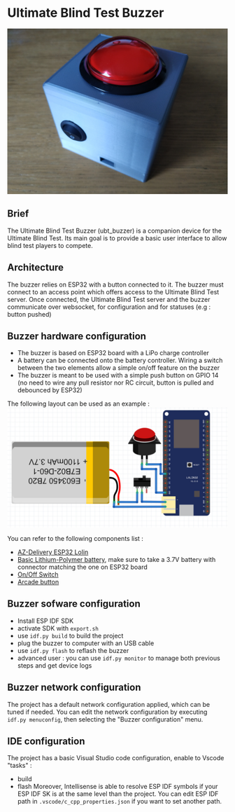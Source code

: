 # Ultimate Blind Test Buzzer

![button](images/buzzer.jpg)

## Brief
The Ultimate Blind Test Buzzer (ubt_buzzer) is a companion device for the Ultimate Blind Test. Its main goal
is to provide a basic user interface to allow blind test players to compete.

## Architecture
The buzzer relies on ESP32 with a button connected to it. The buzzer must connect to an access point which offers access to the Ultimate Blind Test server. Once connected, the Ultimate Blind Test server and the buzzer communicate over websocket, for configuration and for statuses (e.g : button pushed)

## Buzzer hardware configuration
* The buzzer is based on ESP32 board with a LiPo charge controller
* A battery can be connected onto the battery controller. Wiring a switch between the two elements allow a simple on/off feature on the buzzer
* The buzzer is meant to be used with a simple push button on GPIO 14 (no need to wire any pull resistor nor RC circuit, button is pulled and debounced by ESP32)

The following layout can be used as an example :
![layout](images/layout.jpg)

You can refer to the following components list :
* [AZ-Delivery ESP32 Lolin](https://www.az-delivery.de/fr/products/esp32-lolin-lolin32)
* [Basic Lithium-Polymer battery](https://fr.aliexpress.com/wholesale?trafficChannel=main&d=y&SearchText=1100+mah+lipo&ltype=wholesale&SortType=default&g=y&CatId=0), make sure to take a 3.7V battery with connector matching the one on ESP32 board
* [On/Off Switch](https://fr.aliexpress.com/wholesale?catId=0&initiative_id=SB_20220711124957&SearchText=on+off+switch&spm=a2g0o.productlist.1000002.0)
* [Arcade button](https://fr.aliexpress.com/wholesale?catId=0&initiative_id=SB_20220711125127&SearchText=big+arcade+button&spm=a2g0o.productlist.1000002.0)

## Buzzer sofware configuration
* Install ESP IDF SDK
* activate SDK with `export.sh`
* use `idf.py build` to build the project
* plug the buzzer to computer with an USB cable
* use `idf.py flash` to reflash the buzzer
* advanced user : you can use `idf.py monitor` to manage both previous steps and get device logs

## Buzzer network configuration
The project has a default network configuration applied, which can be tuned if needed. You can edit the network configuration by executing `idf.py menuconfig`, then selecting the "Buzzer configuration" menu.

## IDE configuration
The project has a basic Visual Studio code configuration, enable to Vscode "tasks" :
* build
* flash
Moreover, Intellisense is able to resolve ESP IDF symbols if your ESP IDF SK is at the same level than the project. You can edit ESP IDF path in `.vscode/c_cpp_properties.json` if you want to set another path.

